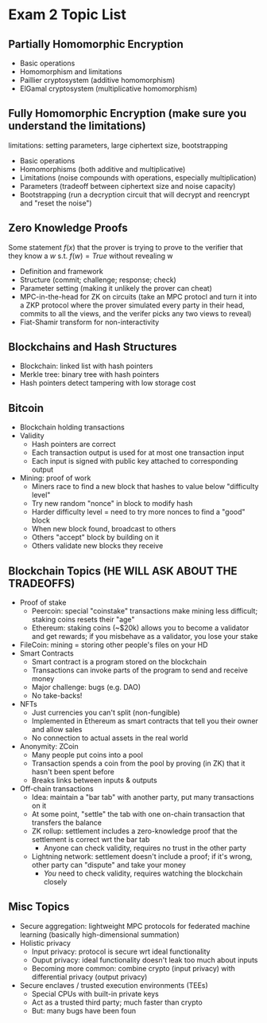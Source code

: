 # Exam 2 Topic List

## Partially Homomorphic Encryption

- Basic operations
- Homomorphism and limitations
- Paillier cryptosystem (additive homomorphism)
- ElGamal cryptosystem (multiplicative homomorphism)

## Fully Homomorphic Encryption (make sure you understand the limitations)
limitations: setting parameters, large ciphertext size, bootstrapping

- Basic operations
- Homomorphisms (both additive and multiplicative)
- Limitations (noise compounds with operations, especially multiplication)
- Parameters (tradeoff between ciphertext size and noise capacity)
- Bootstrapping (run a decryption circuit that will decrypt and reencrypt and "reset the noise")

## Zero Knowledge Proofs
Some statement $f(x)$ that the prover is trying to prove to the verifier that they know a $w$ s.t. $f(w) = True$ without revealing w

- Definition and framework
- Structure (commit; challenge; response; check)
- Parameter setting (making it unlikely the prover can cheat)
- MPC-in-the-head for ZK on circuits (take an MPC protocl and turn it into a ZKP protocol where the prover simulated every party in their head, commits to all the views, and the verifer picks any two views to reveal)
- Fiat-Shamir transform for non-interactivity

## Blockchains and Hash Structures

- Blockchain: linked list with hash pointers
- Merkle tree: binary tree with hash pointers
- Hash pointers detect tampering with low storage cost

## Bitcoin

- Blockchain holding transactions
- Validity
  - Hash pointers are correct
  - Each transaction output is used for at most one transaction input
  - Each input is signed with public key attached to corresponding output
- Mining: proof of work
  - Miners race to find a new block that hashes to value below "difficulty level"
  - Try new random "nonce" in block to modify hash
  - Harder difficulty level = need to try more nonces to find a "good" block
  - When new block found, broadcast to others
  - Others "accept" block by building on it
  - Others validate new blocks they receive

## Blockchain Topics (HE WILL ASK ABOUT THE TRADEOFFS)

- Proof of stake
  - Peercoin: special "coinstake" transactions make mining less difficult; staking coins resets their "age"
  - Ethereum: staking coins (~$20k) allows you to become a validator and get rewards; if you misbehave as a validator, you lose your stake
- FileCoin: mining = storing other people's files on your HD
- Smart Contracts
  - Smart contract is a program stored on the blockchain
  - Transactions can invoke parts of the program to send and receive money
  - Major challenge: bugs (e.g. DAO)
  - No take-backs!
- NFTs
  - Just currencies you can't split (non-fungible)
  - Implemented in Ethereum as smart contracts that tell you their owner and allow sales
  - No connection to actual assets in the real world
- Anonymity: ZCoin
  - Many people put coins into a pool
  - Transaction spends a coin from the pool by proving (in ZK) that it hasn't been spent before
  - Breaks links between inputs & outputs
- Off-chain transactions
  - Idea: maintain a "bar tab" with another party, put many transactions on it
  - At some point, "settle" the tab with one on-chain transaction that transfers the balance
  - ZK rollup: settlement includes a zero-knowledge proof that the settlement is correct wrt the bar tab
    - Anyone can check validity, requires no trust in the other party
  - Lightning network: settlement doesn't include a proof; if it's wrong, other party can "dispute" and take your money
    - *You* need to check validity, requires watching the blockchain closely

## Misc Topics

- Secure aggregation: lightweight MPC protocols for federated machine learning (basically high-dimensional summation)
- Holistic privacy
  - Input privacy: protocol is secure wrt ideal functionality
  - Ouput privacy: ideal functionality doesn't leak too much about inputs
  - Becoming more common: combine crypto (input privacy) with differential privacy (output privacy)
- Secure enclaves / trusted execution environments (TEEs)
  - Special CPUs with built-in private keys
  - Act as a trusted third party; much faster than crypto
  - But: many bugs have been foun